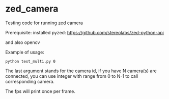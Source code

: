 # zed_camera

Testing code for running zed camera

Prerequisite:
installed pyzed:
https://github.com/stereolabs/zed-python-api

and also opencv

Example of usage:
```
python test_multi.py 0
```
The last argument stands for the camera id, if you have N camera(s) are connected, you can use integer with range from 0 to N-1 to call corresponding camera. 

The fps will print once per frame.
